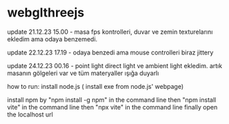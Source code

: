# webglthreejs

update 21.12.23 15.00 - masa fps kontrolleri, duvar ve zemin texturelarını ekledim
ama odaya benzemedi.

update 22.12.23 17.19 - odaya benzedi ama mouse controlleri biraz jittery

update 24.12.23 00.16 - point light direct light ve ambient light ekledim. artık masanın gölgeleri var ve tüm materyaller ışığa duyarlı




how to run:
install node.js ( install exe from node.js' webpage)

install npm by "npm install -g npm" in the command line
then "npm install vite" in the command line
then "npx vite" in the command line
finally open the localhost url
